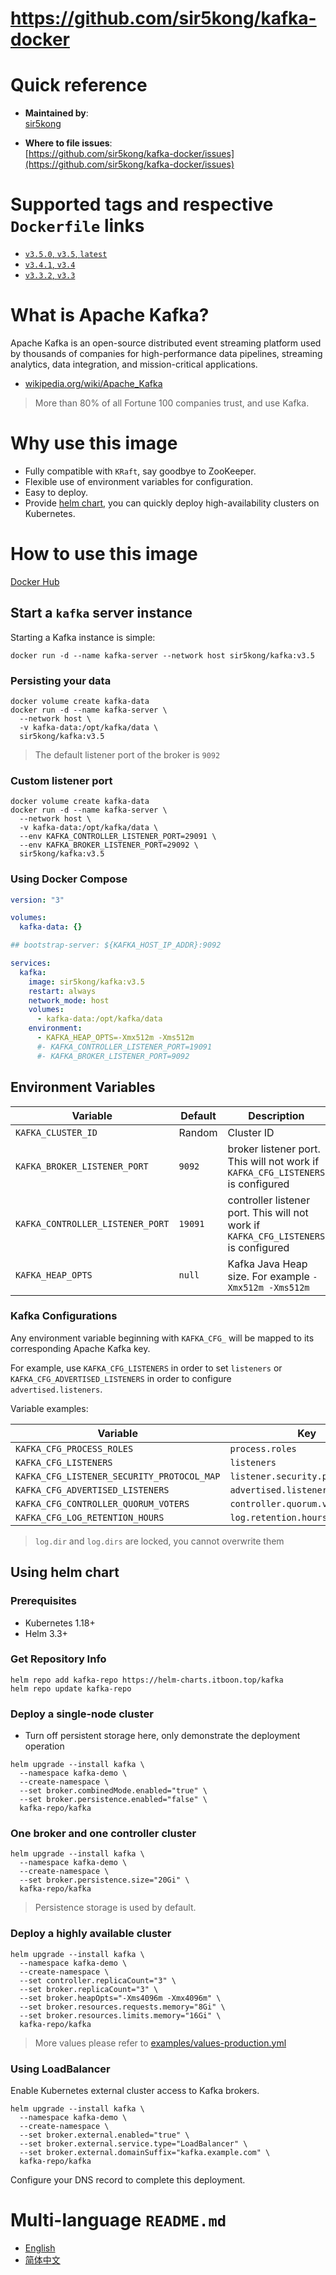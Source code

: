 # https://github.com/sir5kong/kafka-docker

# Quick reference

-	**Maintained by**:  
	[sir5kong](https://github.com/sir5kong/kafka-docker)

-	**Where to file issues**:  
	[https://github.com/sir5kong/kafka-docker/issues](https://github.com/sir5kong/kafka-docker/issues)

# Supported tags and respective `Dockerfile` links

-	[`v3.5.0`, `v3.5`, `latest`](https://github.com/sir5kong/kafka-docker/blob/main/Dockerfile)
-	[`v3.4.1`, `v3.4`](https://github.com/sir5kong/kafka-docker/blob/main/Dockerfile)
-	[`v3.3.2`, `v3.3`](https://github.com/sir5kong/kafka-docker/blob/main/Dockerfile)

# What is Apache Kafka?

Apache Kafka is an open-source distributed event streaming platform used by thousands of companies for high-performance data pipelines, streaming analytics, data integration, and mission-critical applications.

- [wikipedia.org/wiki/Apache_Kafka](https://en.wikipedia.org/wiki/Apache_Kafka)

> More than 80% of all Fortune 100 companies trust, and use Kafka. 

# Why use this image

- Fully compatible with `KRaft`, say goodbye to ZooKeeper.
- Flexible use of environment variables for configuration.
- Easy to deploy.
- Provide [helm chart](https://github.com/sir5kong/kafka-docker/tree/main/charts/kafka), you can quickly deploy high-availability clusters on Kubernetes.

# How to use this image

[Docker Hub](https://hub.docker.com/r/sir5kong/kafka)

## Start a `kafka` server instance

Starting a Kafka instance is simple:

``` shell
docker run -d --name kafka-server --network host sir5kong/kafka:v3.5
```

### Persisting your data

``` shell
docker volume create kafka-data
docker run -d --name kafka-server \
  --network host \
  -v kafka-data:/opt/kafka/data \
  sir5kong/kafka:v3.5
```

> The default listener port of the broker is `9092`

### Custom listener port

``` shell
docker volume create kafka-data
docker run -d --name kafka-server \
  --network host \
  -v kafka-data:/opt/kafka/data \
  --env KAFKA_CONTROLLER_LISTENER_PORT=29091 \
  --env KAFKA_BROKER_LISTENER_PORT=29092 \
  sir5kong/kafka:v3.5
```

### Using Docker Compose

``` yaml
version: "3"

volumes:
  kafka-data: {}

## bootstrap-server: ${KAFKA_HOST_IP_ADDR}:9092

services:
  kafka:
    image: sir5kong/kafka:v3.5
    restart: always
    network_mode: host
    volumes:
      - kafka-data:/opt/kafka/data
    environment:
      - KAFKA_HEAP_OPTS=-Xmx512m -Xms512m
      #- KAFKA_CONTROLLER_LISTENER_PORT=19091
      #- KAFKA_BROKER_LISTENER_PORT=9092

```

## Environment Variables

| Variable | Default | Description |
|-----------|-------|------|
| `KAFKA_CLUSTER_ID`           | Random | Cluster ID |
| `KAFKA_BROKER_LISTENER_PORT` | `9092` | broker listener port. This will not work if `KAFKA_CFG_LISTENERS` is configured |
| `KAFKA_CONTROLLER_LISTENER_PORT` | `19091` | controller listener port. This will not work if `KAFKA_CFG_LISTENERS` is configured |
| `KAFKA_HEAP_OPTS` | `null` | Kafka Java Heap size. For example `-Xmx512m -Xms512m`|

### Kafka Configurations

Any environment variable beginning with `KAFKA_CFG_` will be mapped to its corresponding Apache Kafka key. 

For example, use `KAFKA_CFG_LISTENERS` in order to set `listeners` or `KAFKA_CFG_ADVERTISED_LISTENERS` in order to configure `advertised.listeners`.

Variable examples:

| Variable | Key |
|---------|--------|
| `KAFKA_CFG_PROCESS_ROLES`     | `process.roles` |
| `KAFKA_CFG_LISTENERS`         | `listeners` |
| `KAFKA_CFG_LISTENER_SECURITY_PROTOCOL_MAP`     | `listener.security.protocol.map` |
| `KAFKA_CFG_ADVERTISED_LISTENERS`               | `advertised.listeners` |
| `KAFKA_CFG_CONTROLLER_QUORUM_VOTERS`           | `controller.quorum.voters` |
| `KAFKA_CFG_LOG_RETENTION_HOURS`                | `log.retention.hours` |

> `log.dir` and `log.dirs` are locked, you cannot overwrite them

## Using helm chart

### Prerequisites

- Kubernetes 1.18+
- Helm 3.3+

### Get Repository Info

``` shell
helm repo add kafka-repo https://helm-charts.itboon.top/kafka
helm repo update kafka-repo
```

### Deploy a single-node cluster

- Turn off persistent storage here, only demonstrate the deployment operation

``` shell
helm upgrade --install kafka \
  --namespace kafka-demo \
  --create-namespace \
  --set broker.combinedMode.enabled="true" \
  --set broker.persistence.enabled="false" \
  kafka-repo/kafka
```

### One broker and one controller cluster

``` shell
helm upgrade --install kafka \
  --namespace kafka-demo \
  --create-namespace \
  --set broker.persistence.size="20Gi" \
  kafka-repo/kafka
```

> Persistence storage is used by default.

### Deploy a highly available cluster

``` shell
helm upgrade --install kafka \
  --namespace kafka-demo \
  --create-namespace \
  --set controller.replicaCount="3" \
  --set broker.replicaCount="3" \
  --set broker.heapOpts="-Xms4096m -Xmx4096m" \
  --set broker.resources.requests.memory="8Gi" \
  --set broker.resources.limits.memory="16Gi" \
  kafka-repo/kafka
```

> More values please refer to [examples/values-production.yml](https://github.com/sir5kong/kafka-docker/raw/main/examples/values-production.yml)

### Using LoadBalancer

Enable Kubernetes external cluster access to Kafka brokers.

``` shell
helm upgrade --install kafka \
  --namespace kafka-demo \
  --create-namespace \
  --set broker.external.enabled="true" \
  --set broker.external.service.type="LoadBalancer" \
  --set broker.external.domainSuffix="kafka.example.com" \
  kafka-repo/kafka
```

Configure your DNS record to complete this deployment.

# Multi-language `README.md`

- [English](README.md)
- [简体中文](README-zh.md)
